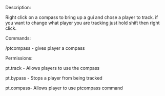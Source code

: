 Description:

Right click on a compass to bring up a gui and chose a player to track. if you want to change what player you are tracking just hold shift then right click.

 

Commands:

/ptcompass - gives player a compass

 

Permissions:

pt.track - Allows players to use the compass

pt.bypass - Stops a player from being tracked

pt.compass- Allows player to use ptcompass command

 

